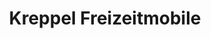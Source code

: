 ---
title: "Kreppel Freizeitmobile"
url: /untermeitingen/kreppel-freizeitmobile/
shop: Wohnwagen
---